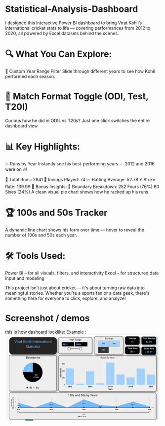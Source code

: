 # Statistical-Analysis-Dashboard
I designed this interactive Power BI dashboard to bring Virat Kohli’s international cricket stats to life — covering performances from 2012 to 2020, all powered by Excel datasets behind the scenes.

# 🔍 What You Can Explore:
📅 Custom Year Range Filter
Slide through different years to see how Kohli performed each season.

# 🏏 Match Format Toggle (ODI, Test, T20I)
Curious how he did in ODIs vs T20s? Just one click switches the entire dashboard view.

# 📊 Key Highlights:
💥 Runs by Year
Instantly see his best-performing years — 2012 and 2016 were on 🔥!

🧮 Total Runs: 2841
🧢 Innings Played: 74
📈 Batting Average: 52.78
⚡ Strike Rate: 139.99
🔔 Bonus Insights:
🎯 Boundary Breakdown:
252 Fours (76%)
80 Sixes (24%)
A clean visual pie chart shows how he racked up his runs.

# 🏆 100s and 50s Tracker
A dynamic line chart shows his form over time — hover to reveal the number of 100s and 50s each year.

# 🛠️ Tools Used:
Power BI – for all visuals, filters, and interactivity
Excel – for structured data input and modeling

This project isn't just about cricket — it's about turning raw data into meaningful stories. Whether you're a sports fan or a data geek, there's something here for everyone to click, explore, and analyze!
# Screenshot / demos
this is how dashoard looklike:
Example :![Dasboard Preview](https://github.com/Riteshroy007/Statistical-Analysis-Dashboard/blob/main/Screenshot%202025-05-19%20204859.png)
